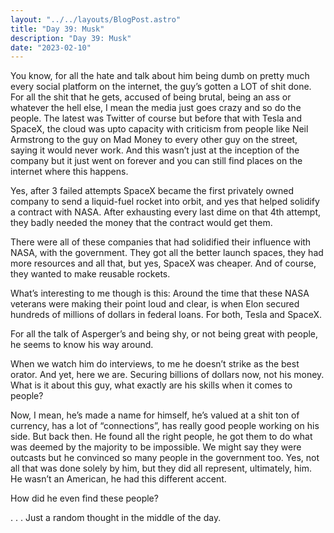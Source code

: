 ```yaml
---
layout: "../../layouts/BlogPost.astro"
title: "Day 39: Musk"
description: "Day 39: Musk"
date: "2023-02-10"
---
```


You know, for all the hate and talk about him being dumb on pretty much every social platform on the internet, the guy’s gotten a LOT of shit done. For all the shit that he gets, accused of being brutal, being an ass or whatever the hell else, I mean the media just goes crazy and so do the people. The latest was Twitter of course but before that with Tesla and SpaceX, the cloud was upto capacity with criticism from people like Neil Armstrong to the guy on Mad Money to every other guy on the street, saying it would never work. And this wasn’t just at the inception of the company but it just went on forever and you can still find places on the internet where this happens.


Yes, after 3 failed attempts SpaceX became the first privately owned company to send a liquid-fuel rocket into orbit, and yes that helped solidify a contract with NASA. After exhausting every last dime on that 4th attempt, they badly needed the money that the contract would get them.


There were all of these companies that had solidified their influence with NASA, with the government. They got all the better launch spaces, they had more resources and all that, but yes, SpaceX was cheaper. And of course, they wanted to make reusable rockets.


What’s interesting to me though is this: Around the time that these NASA veterans were making their point loud and clear, is when Elon secured hundreds of millions of dollars in federal loans. For both, Tesla and SpaceX. 


For all the talk of Asperger’s and being shy, or not being great with people, he seems to know his way around. 


When we watch him do interviews, to me he doesn’t strike as the best orator. And yet, here we are. Securing billions of dollars now, not his money. What is it about this guy, what exactly are his skills when it comes to people?


Now, I mean, he’s made a name for himself, he’s valued at a shit ton of currency, has a lot of “connections”, has really good people working on his side. But back then. He found all the right people, he got them to do what was deemed by the majority to be impossible. We might say they were outcasts but he convinced so many people in the government too. Yes, not all that was done solely by him, but they did all represent, ultimately, him. He wasn’t an American, he had this different accent. 


How did he even find these people? 




.
.
.
Just a random thought in the middle of the day.
